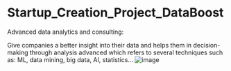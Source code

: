 # Startup_Creation_Project_DataBoost
Advanced data analytics and consulting:

Give companies a better insight into their data and helps them in decision-making through analysis advanced which refers to several techniques such as: ML, data mining, big data, AI, statistics...
![image](https://user-images.githubusercontent.com/93010609/173464341-ed0b3450-7b27-4b4b-92ba-17635c68c6ee.png)
